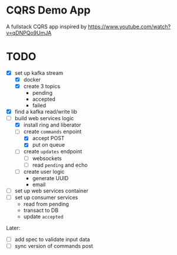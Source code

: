# CQRS Demo App

A fullstack CQRS app inspired by https://www.youtube.com/watch?v=qDNPQo9UmJA


# TODO
- [x] set up kafka stream
  - [x] docker
  - [x] create 3 topics
    - pending
    - accepted
    - failed
- [x] find a kafka read/write lib
- [ ] build web services logic
  - [x] install ring and liberator
  - [ ] create `commands` enpoint
    - [x] accept POST
    - [x] put on queue
  - [ ] create `updates` endpoint
    - [ ] websockets
    - [ ] read `pending` and echo

  - [ ] create user logic
    - generate UUID
    - email
- [ ] set up web services container 
- [ ] set up consumer services
  - read from pending
  - transact to DB
  - update `accepted`

Later:
- [ ] add spec to validate input data
- [ ] sync version of commands post
